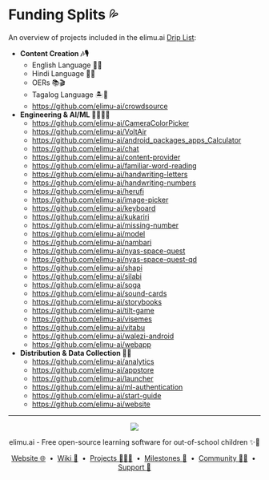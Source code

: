 # Funding Splits 💦

An overview of projects included in the elimu.ai [Drip List](https://www.drips.network/app/drip-lists/41305178594442616889778610143373288091511468151140966646158126636698):

- **Content Creation 🎶🎙️**
  - English Language 🍔🏈
  - Hindi Language 🏏🐯
  - OERs 📚🎬
  - Tagalog Language 🏝️🦎
  - https://github.com/elimu-ai/crowdsource
- **Engineering & AI/ML 👩🏽‍💻📱**
  - https://github.com/elimu-ai/CameraColorPicker
  - https://github.com/elimu-ai/VoltAir
  - https://github.com/elimu-ai/android_packages_apps_Calculator
  - https://github.com/elimu-ai/chat
  - https://github.com/elimu-ai/content-provider
  - https://github.com/elimu-ai/familiar-word-reading
  - https://github.com/elimu-ai/handwriting-letters
  - https://github.com/elimu-ai/handwriting-numbers
  - https://github.com/elimu-ai/herufi
  - https://github.com/elimu-ai/image-picker
  - https://github.com/elimu-ai/keyboard
  - https://github.com/elimu-ai/kukariri
  - https://github.com/elimu-ai/missing-number
  - https://github.com/elimu-ai/model
  - https://github.com/elimu-ai/nambari
  - https://github.com/elimu-ai/nyas-space-quest
  - https://github.com/elimu-ai/nyas-space-quest-qd
  - https://github.com/elimu-ai/shapi
  - https://github.com/elimu-ai/silabi
  - https://github.com/elimu-ai/soga
  - https://github.com/elimu-ai/sound-cards
  - https://github.com/elimu-ai/storybooks
  - https://github.com/elimu-ai/tilt-game
  - https://github.com/elimu-ai/visemes
  - https://github.com/elimu-ai/vitabu
  - https://github.com/elimu-ai/walezi-android
  - https://github.com/elimu-ai/webapp
- **Distribution & Data Collection 🛵💨**
  - https://github.com/elimu-ai/analytics
  - https://github.com/elimu-ai/appstore
  - https://github.com/elimu-ai/launcher
  - https://github.com/elimu-ai/ml-authentication
  - https://github.com/elimu-ai/start-guide
  - https://github.com/elimu-ai/website

---

<p align="center">
  <img src="https://github.com/elimu-ai/webapp/blob/main/src/main/webapp/static/img/logo-text-256x78.png" />
</p>
<p align="center">
  elimu.ai - Free open-source learning software for out-of-school children ✨🚀
</p>
<p align="center">
  <a href="https://elimu.ai">Website 🌐</a>
  &nbsp;•&nbsp;
  <a href="https://github.com/elimu-ai/wiki#readme">Wiki 📃</a>
  &nbsp;•&nbsp;
  <a href="https://github.com/orgs/elimu-ai/projects?query=is%3Aopen">Projects 👩🏽‍💻</a>
  &nbsp;•&nbsp;
  <a href="https://github.com/elimu-ai/wiki/milestones">Milestones 🎯</a>
  &nbsp;•&nbsp;
  <a href="https://github.com/elimu-ai/wiki#open-source-community">Community 👋🏽</a>
  &nbsp;•&nbsp;
  <a href="https://www.drips.network/app/drip-lists/41305178594442616889778610143373288091511468151140966646158126636698">Support 💜</a>
</p>
